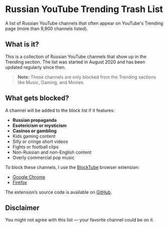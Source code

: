 # Russian YouTube Trending Trash List
A list of Russian YouTube channels that often appear on YouTube's Trending page (more than 9,900 channels listed).

## What is it?
This is a collection of Russian YouTube channels that show up in the Trending section. 
The list was started in August 2020 and has been updated regularly since then.

> **Note:** These channels are only blocked from the Trending sections like Music, Gaming, and Movies.

## What gets blocked?
A channel will be added to the block list if it features:

- **Russian propaganda**
- **Esotericism or mysticism**
- **Casinos or gambling**
- Kids gaming content
- Silly or cringe short videos
- Fights or football clips
- Non-Russian and non-English content
- Overly commercial pop music

To block these channels, I use the [BlockTube](https://github.com/amitbl/blocktube) browser extension:

- [Google Chrome](https://chrome.google.com/webstore/detail/blocktube/bbeaicapbccfllodepmimpkgecanonai)
- [Firefox](https://addons.mozilla.org/en-US/firefox/addon/blocktube/)

The extension’s source code is available on [GitHub](https://github.com/amitbl/blocktube).

## Disclaimer
You might not agree with this list — your favorite channel could be on it.
